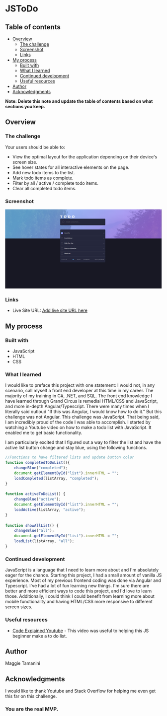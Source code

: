 # JSToDo

## Table of contents

- [Overview](#overview)
  - [The challenge](#the-challenge)
  - [Screenshot](#screenshot)
  - [Links](#links)
- [My process](#my-process)
  - [Built with](#built-with)
  - [What I learned](#what-i-learned)
  - [Continued development](#continued-development)
  - [Useful resources](#useful-resources)
- [Author](#author)
- [Acknowledgments](#acknowledgments)

**Note: Delete this note and update the table of contents based on what sections you keep.**

## Overview

### The challenge

Your users should be able to:

- View the optimal layout for the application depending on their device's screen size.
- See hover states for all interactive elements on the page.
- Add new todo items to the list.
- Mark todo items as complete.
- Filter by all / active / complete todo items.
- Clear all completed todo items.

### Screenshot

![](./WebScreenShot.png)


### Links

- Live Site URL: [Add live site URL here](https://your-live-site-url.com)

## My process

### Built with

- JavaScript
- HTML
- CSS

### What I learned

I would like to preface this project with one statement:  I would not, in any scenario, call myself a front end developer at this time in my career.  The majority of my training in C#, .NET, and SQL.  The front end knowledge I have learned through Grand Circus is remedial HTML/CSS and JavaScript, and more in-depth Angular/Typescript. There were many times when I literally said outloud "If this was Angular, I would know how to do it."  But this challenge was not Angular.  This challenge was JavaScript.
That being said, I am incredibly proud of the code I was able to accomplish.  I started by watching a Youtube video on how to make a todo list with JavaScript.  It enabled me to get basic functionality. 

I am particularly excited that I figured out a way to filter the list and have the active list button change and stay blue, using the following functions.

```js
//Functions to have filtered lists and update button color
function completedToDoList(){
    changeBlue("completed");
    document.getElementById("list").innerHTML = "";
    loadCompleted(listArray, "completed");
}

function activeToDoList() {
    changeBlue("active");
    document.getElementById("list").innerHTML = "";
    loadActive(listArray, "active");
}

function showAllList() {
    changeBlue("all");
    document.getElementById("list").innerHTML = "";
    loadList(listArray, "all");
}
```


### Continued development

JavaScript is a language that I need to learn more about and I'm absolutely eager for the chance.  Starting this project, I had a small amount of vanilla JS experience.  Most of my previous frontend coding was done via Angular and Typescript.  I've had a lot of fun learning new things.  I'm sure there are better and more efficient ways to code this project, and I'd love to learn those.  Additionally, I could think I could benefit from learning more about mobile functionality and having HTML/CSS more responsive to different screen sizes.

### Useful resources

- [Code Explained Youtube](https://www.youtube.com/watch?v=b8sUhU_eq3g) - This video was useful to helping this JS beginner make a to do list.


## Author

Maggie Tamanini



## Acknowledgments

I would like to thank Youtube and Stack Overflow for helping me even get this far on this challenge.  

### You are the real MVP.

